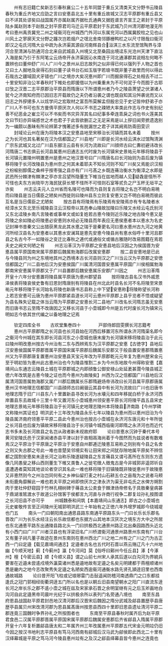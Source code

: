 <!-- { "loadSidebar": true } -->
　　州有志旧籍亡矣新志引春秋襄公二十五年同盟于重丘又清类天文分野书云陵县春秋为重丘齐地又应劭之言曰安悳县北五十里有重丘故城又汉志平原郡有重丘县又曰不详其处谬矣曰战国属齐亦属赵属齐据杜氏通典又据姓谱言齐宣王之弟封于平原陆乡属赵则本于赵胜之封平原君司马迁云平原君封于东武城乃贝州清河郡地漫无所考曰悳州禹贡冀兖二州之域衞河在州城西门外河以东属兖河以西属冀胶柱之见也山川风土之寥廓天文分野之躔次岂若烟户之氓北舍南邻豚栅鸭栏之以尺寸限哉曰衞河即汉之屯氏河隋大业中疏为永济渠其源自河南辉县合洹淇三水东流至馆陶界与漳河合至清渊与防通河合北来自武城县入州境又北至桑园出境迳东光沧州天津下直沽入海是矣乃引于东阿笔尘云炀帝开永济渠因沁水南连于河北通涿郡其说相左何略不置辨也曰董仲舒广川人广川今之景州从旧志故列之似非得已何以强列于人物之首也又曰土人掘地及泉得石刻曰董子读书台石如玉版字若琅书既非董子故里而何以得此石哉古之疆域固犬牙错也广川之境亦大矣况悳州即广川而掘泉得石之处相去不过二十里安知非治公羊春秋时下帷处也即援借以为州乗重未为不可何泥于今而囿于古耶曰攷之汉晋二志平原郡治平原县而隋唐以下所谓悳州者乃今之陵县萧望之伏湛诸人犹今之济南知府而已因旧志开载故仍之夫仍者沿袭之谓也既自知其沿舛袭讹而又以旧志之外摉捃多人以炫学问之宏取材之富吾所莫解孟但殷忠见于史记皆仲舒弟子亦广川人不书可也东方曼倩平原厌次人何以不书志之疎陋大率类此作志与作史有别纪善不纪恶金之崔立可以不书矣而书灾异浑其名曰纪事多牵连乖戾之词也书火莲美其文曰节妇亦异端惑世之术也君子于此皆欲删正之无足采焉是以上摉旧闻旁摭遗逸别为一编颇以愚昧有所论辨苐才愧著述多有脱漏世之君子详其阙焉防斋田雯识
　　封域论云州在唐为将陵本汉之安悳县地至宋移治长河镇而其名未着
　　按州之为长河也其名著矣在汉为信都国之广川县地广川即是长河水经云淇水过馆陶清渊广宗东武城又北过广川县东郦注云县有长河为流故曰广川顔师古曰仁夀初避讳改长河隋唐二书志俱云长河县属悳州旧通志五代时废为长河镇宋史景祐元年移将陵县于长河镇元置陵州明置悳州是悳州之地汉晋号曰广川隋唐名曰长河始则为县后废为镇移将陵于长河改陵县为悳州奈之何其未着耶夫不知长河则不知广川矣又焉能识汉相之枌榆别醇儒之桑梓乎按枣强之县亦有广川弓髙之乡既连蓨治衡水为衡漳之水即是武邑所分棘津有棘津之亭亦言吕望所隐董生下帷当在兹地而越人见疑毳是怪所不可怪也夫东方尚晓毕方海民犹获长臂不怪所不可怪则石室等贰负之尸玉杯无垣平之诈矣
　　州志云夫元人立州省而名陵可也降而为县则复古将陵之名岂不明白易暁而曰陵县是当日儒臣之陋矣州西徙则曰陵州县东立则复安悳又岂不明白易暁而彼此互名是当日儒臣之尤陋矣
　　按古县有将陵焉有乐陵焉有安陵焉亦有专名陵者水经漳水又东北至乐城陵县注云汉桓帝以其邑奉山陵故加陵曰乐陵又水经云屯氏别河又东北迳陵乡南凡言陵者或事单文或如复姓若古悳今陵则近乐陵之地古陵今悳又是将陵之余如陵必将陵悳必安悳则水经必无陵县而年表应无悳侯悳者本以悳水为名史记封禅书昔秦文公出猎获黑龙此其水悳之瑞于是秦更名河曰悳水悳州古九河之地黄河所经汉县名为安悳者以其悳水安澜耳是悳先安悳今陵县尚有悳水俗呼十里河且郡县之名古今不一如陵谷之变迁比春秋之逓代或通俗文或循古雅随时改易图籍在焉若夫史之阙文何陋之有
　　州志沿革汉为平原郡之安悳县地后汉因之为侯国晋为安悳县属平原国南宋属平原郡后魏属勃海郡后改属安悳郡
　　按二县安悳地是已此与今陵县同为州之东境地其州之西境本古长河县则汉之广川当云汉为平原郡之安徳信都国之广川二县地后汉为安悳侯国广川属清河国晋安悳属平原国广川侯相属勃海郡南宋安悳属平原郡又于广川县置郡后魏安悳属乐安郡广川因之
　　州志沿革隋开皇十六年分安悳置将陵县属平原唐为悳州郡望县
　　按将陵古县名汉书外戚恩泽侯表将陵哀侯史鲁有旧恩封隋唐别有将陵县在州北此时县名长河不名将陵至宋景祐元年移将陵于长河始名将陵也新唐书志县称上中下望安悳称将陵称望长河称上若志安悳可云唐为悳州平原郡紧县道长河可云悳州平原郡上县乎览者不悟或疑望为县名殊失记载之体当云隋为平原郡之安悳长河二县地广川改名长河隋志虽无安悳而旧唐书志云至隋不改唐因之又移长河县于小壶城即今州是五代时废长河为镇宋元明如志今依其世代编之以备地理之记焉



　　钦定四库全书
　　古欢堂集巻四十　　　　戸部侍郎田雯撰长河志籍考
　　悳州古平原郡隋之长河县也长河县始在河西后移置河东所谓永济河隋渠名即今之衞河今州城在其东即长河县河东之小壶城也唐末废为长河镇宋移将陵县治于此元曰陵州明改悳州按古今州治有二东与西辨焉东为汉平原郡之安悳【古徳字】县地后汉安悳侯国属平原郡晋属平原国宋属平原郡后魏属乐安郡又于般县置安悳郡隋置悳州又为平原郡唐复置悳州治安悳县天宝元年改为平原郡乾元元年复为悳州歴宋金元至于明初皆为悳州此古悳州治也今为陵县惟割二乡为今州东地故今州得称安悳【嘉靖间山东通志云陵县土城在平原郡城之内即顔鲁公御安禄山处延袤甚濶今陵县城正徳六年改筑是古悳今陵之证也而今悳州为故陵矣】州西为汉之信都国广川县地后汉属清河国晋属勃海郡又属广川郡后魏属长乐郡隋避炀帝讳改曰长河县属平原郡唐属悳州汉书地理志信都国广川县顔师古曰阚骃云其县中有长河为流故曰广川也旧唐书地理志隋于旧广川县东八十里置新县寻改长河为水壊元和四年移就白桥于永济河西岸置县东去故城十三里十年又置河东小壶城悳州领安悳平原长河将陵平昌五县宋史地理志景祐元年移将陵县治于长河镇元史地理志陵州本将陵县济南路【今州学碑文称陵州其证也】明洪武十三年改为陵县永乐七年以陵县为悳州而以悳州旧治为今陵县属济南府领悳平平原二县此今悳州治也按古小壶城在永济河东唐元和十年所徙之长河县也后废为镇故宋移将陵县治于长河镇今城西临衞河即隋之永济河也而近代志书多未及长河故县之名岂从政者新未视故府耶
　　论曰昔悳水沉钟于秦代本号黄河安陵氏邑于汉家闻诸赤县平津以封于故相鬲海尚着于今图然而为兹说者有数难焉汉之平原治于平原唐之平原治于安悳自州郡逓迁陵悳互易称之则别有今县之名舍之则又失古郡之号此一难也昔楚吴邻境实有让田宋郑之间犹存隙地属平原矣不辨信都之国割安悳矣未逹长河之治称乐陵遂疑陵县之东言蓨县又谓弓髙所在东则东方遗像几同愚叟之移山西则董生下帷又类鲁人之徙宅徴人徴鬼古是今非城郭非遥郊圻自逺遭遇者莫知其地谈论者空识其名此一难也移将陵于旧镇陵既非陵徙悳州于故陵悳又非悳然则今之州治岂同何有之乡神仙留打麦之村山石耕五仓之亩哉为之说者马颊未衔鹿角靡解此一难也若夫平原之岭即傍厌次之津永济为渠无非屯氏之水俾方朔割肉于里社仲舒窥园于竹林孔栩树碑于蓨县太公卖食于棘津炀帝修名于具敖秦皇病甚于鼎湖淮隂渡水于故道公孙馆客于侯都言九河直与许商行视争二郡复竝孙礼按图谓之长河旧县不亦可乎
　　州城魏泰和间筑【本嘉靖间山东通志】即古之小壶城也元史崔敬传言至正间陵州无城郭明洪武三十年始有之正徳六年外增罗城即今绕城堤也门五
　　南头一门曰朝阳南出通恩县路东南通平原路东头一门曰长乐长乐郡名晋改广川为长乐水经注云长乐故信都也东据方山其地本汉厌次之境东方大中之所居也东北通悳平路东出通陵县路北头一门曰拱极西北通景州路正北出桑园路西头近北有小西门曰广川广川者汉县也有浮梁旧名广川桥渡衞河通景州路景州东南有广川台又有董子祠凡董子故迹在景州东南则在悳州西北广川之地二州有之广川之门为古正西一门曰定邉【载见嘉靖间通志】定邉者古名也五代时石晋以燕云赂辽凡十六州地幽【今顺天地】蓟【今蓟州】瀛【今河间】莫【俗呼曰鄚州今任丘县】涿【今涿州】檀【今密云县】顺【今顺义县】谓之山前七州宋人承其后遂以白沟河为界綂兵要害在近邉未尝逺戍境外瀛莫诸州悉是邉地故有定邉之名矣元明建都于燕檀顺诸州悉是畿内之地今志改聚秀失定邉之名陋矣西逾衞河通衡水路先贤孔頴逹旧里也西南通故城路
　　论曰昔开阳飞柱或记琅琊雷门击鼔遥闻防稽河南透鼎门之口东都挂逢氏之冠门郭相经街衢洞逹五门所以名也是以朝丘旧县南望朝水之阳广川直流东逹长河之岸长乐之郡不逺小壶之城在兹及宋家承石晋之余明室继有元之后玉斧画地白沟河自此定邉黑帝司晨叶光纪于以拱极余所以表列门名旁通八境也
　　南至东昌府恩县战国赵平原君封邑地汉清河郡后汉晋宋后魏因之隋分武城及鄃县置歴亭县唐歴亭县属贝州宋改清河郡为恩县属髙唐州按恩县西四十里即旧恩县遗址清河平原二郡连竟三国魏时争界孙礼之所按图者也
　　东南至平原县春秋时属齐后为赵平原君食邑二汉属平原郡晋属平原国宋属平原郡后魏属安悳郡后齐省鄃县入隋属平原郡开皇十六年复析置鄃县唐太和二年属齐州三年改属悳州平原郡五代宋金元明竝仍旧今因之按汉书地利志平原县有笃马河西南有鄃城后汉马武为鄃侯即此西北二十里有汉绎幕城是平原之笃马河今陵县悳州竝有之及汉之鄃县绎幕县皆今悳州之连竟也
